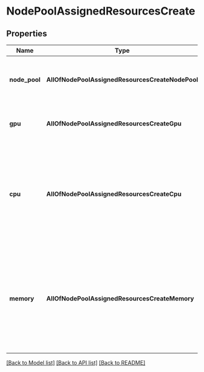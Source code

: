# NodePoolAssignedResourcesCreate

## Properties
Name | Type | Description | Notes
------------ | ------------- | ------------- | -------------
**node_pool** | **AllOfNodePoolAssignedResourcesCreateNodePool** | The node pool which the assigned resources refer to. | 
**gpu** | **AllOfNodePoolAssignedResourcesCreateGpu** | Number of GPUs assigned in the node pool. | [optional] 
**cpu** | **AllOfNodePoolAssignedResourcesCreateCpu** | Number of CPU Millicores assigned in the node pool. Supported only if the &#x27;CPU Resources Quota&#x27; feature flag is enabled. | [optional] 
**memory** | **AllOfNodePoolAssignedResourcesCreateMemory** | Amount of CPU Memory Mib assigned in the node pool. Supported only if the &#x27;CPU Resources Quota&#x27; feature flag is enabled. | [optional] 

[[Back to Model list]](../README.md#documentation-for-models) [[Back to API list]](../README.md#documentation-for-api-endpoints) [[Back to README]](../README.md)


